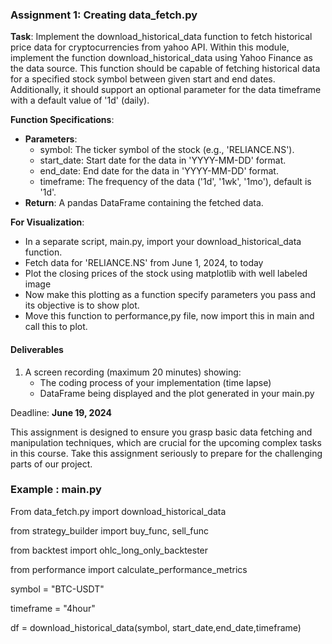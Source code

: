 ### **Assignment 1: Creating data_fetch.py**

**Task**: Implement the download_historical_data function to fetch historical price data for cryptocurrencies from yahoo API. Within this module, implement the function download_historical_data using Yahoo Finance as the data source. This function should be capable of fetching historical data for a specified stock symbol between given start and end dates. Additionally, it should support an optional parameter for the data timeframe with a default value of '1d' (daily).

**Function Specifications**:

- **Parameters**:
  - symbol: The ticker symbol of the stock (e.g., 'RELIANCE.NS').
  - start_date: Start date for the data in 'YYYY-MM-DD' format.
  - end_date: End date for the data in 'YYYY-MM-DD' format.
  - timeframe: The frequency of the data ('1d', '1wk', '1mo'), default is '1d'.
- **Return**: A pandas DataFrame containing the fetched data.

**For Visualization**:

- In a separate script, main.py, import your download_historical_data function.
- Fetch data for 'RELIANCE.NS' from June 1, 2024, to today
- Plot the closing prices of the stock using matplotlib with well labeled image
- Now make this plotting as a function specify parameters you pass and its objective is to show plot.
- Move this function to performance,py file, now import this in main and call this to plot.

#### **Deliverables**

1. A screen recording (maximum 20 minutes) showing:
    - The coding process of your implementation (time lapse)
    - DataFrame being displayed and the plot generated in your main.py

Deadline: **June 19, 2024**

This assignment is designed to ensure you grasp basic data fetching and manipulation techniques, which are crucial for the upcoming complex tasks in this course. Take this assignment seriously to prepare for the challenging parts of our project.

### Example : main.py

From data_fetch.py import download_historical_data

from strategy_builder import buy_func, sell_func

from backtest import ohlc_long_only_backtester

from performance import calculate_performance_metrics

symbol = "BTC-USDT"

timeframe = "4hour"

df = download_historical_data(symbol, start_date,end_date,timeframe)